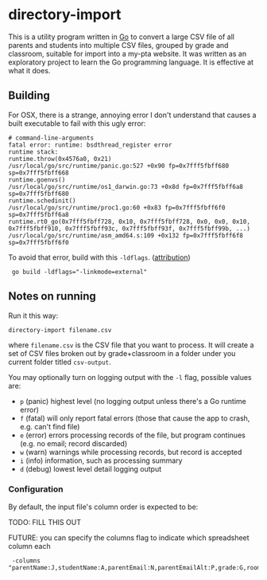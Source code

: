 # directory-import

This is a utility program written in [Go](https://golang.org/) to convert a large CSV file of all parents and students into multiple CSV files, grouped by grade and classroom, suitable for import into a my-pta website.  It was written as an exploratory project to learn the Go programming language.  It is effective at what it does. 

## Building
For OSX, there is a strange, annoying error I don't understand that causes a built executable to fail with this ugly error:

````
# command-line-arguments
fatal error: runtime: bsdthread_register error
runtime stack:
runtime.throw(0x4576a0, 0x21)
/usr/local/go/src/runtime/panic.go:527 +0x90 fp=0x7fff5fbff680 sp=0x7fff5fbff668
runtime.goenvs()
/usr/local/go/src/runtime/os1_darwin.go:73 +0x8d fp=0x7fff5fbff6a8 sp=0x7fff5fbff680
runtime.schedinit()
/usr/local/go/src/runtime/proc1.go:60 +0x83 fp=0x7fff5fbff6f0 sp=0x7fff5fbff6a8
runtime.rt0_go(0x7fff5fbff728, 0x10, 0x7fff5fbff728, 0x0, 0x0, 0x10, 0x7fff5fbff910, 0x7fff5fbff93c, 0x7fff5fbff93f, 0x7fff5fbff99b, ...)
/usr/local/go/src/runtime/asm_amd64.s:109 +0x132 fp=0x7fff5fbff6f8 sp=0x7fff5fbff6f0
````

To avoid that error, build with this `-ldflags`. ([attribution](https://github.com/golang/go/issues/8801#issuecomment-66460009))
```
 go build -ldflags="-linkmode=external"
```



## Notes on running
Run it this way:
```
directory-import filename.csv
```
where `filename.csv` is the CSV file that you want to process.  It will create a set of CSV files broken out by grade+classroom in a folder under you current folder titled `csv-output`.
 
You may optionally turn on logging output with the `-l` flag, possible values are:
 
 * `p` (panic) highest level (no logging output unless there's a Go runtime error)
 * `f` (fatal) will only report fatal errors (those that cause the app to crash, e.g. can't find file)
 * `e` (error) errors processing records of the file, but program continues (e.g. no email; record discarded)
 * `w` (warn) warnings while processing records, but record is accepted
 * `i` (info) information, such as processing summary
 * `d` (debug) lowest level detail logging output

 
### Configuration
By default, the input file's column order is expected to be:
 
TODO: FILL THIS OUT
 
FUTURE: you can specify the columns flag to indicate which spreadsheet column each 
 
```
 -columns "parentName:J,studentName:A,parentEmail:N,parentEmailAlt:P,grade:G,room:B"
```
